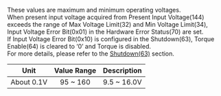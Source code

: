 
These values are maximum and minimum operating voltages.  
When present input voltage acquired from Present Input Voltage(144) exceeds the range of Max Voltage Limit(32) and Min Voltage Limit(34), Input Voltage Error Bit(0x01) in the Hardware Error Status(70) are set.  
If Input Voltage Error Bit(0x10) is configured in the Shutdown(63), Torque Enable(64) is cleared to ‘0’ and Torque is disabled.  
For more details, please refer to the [Shutdown(63)] section.

|Unit|Value Range|Description|
| :---: | :---: | :---: |
|About 0.1V|95 ~ 160|9.5 ~ 16.0V|

[Shutdown(63)]: #shutdown63
